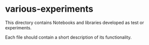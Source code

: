 # various-experiments
This directory contains Notebooks and libraries developed as test or experiments.

Each file should contain a short description of its functionality.